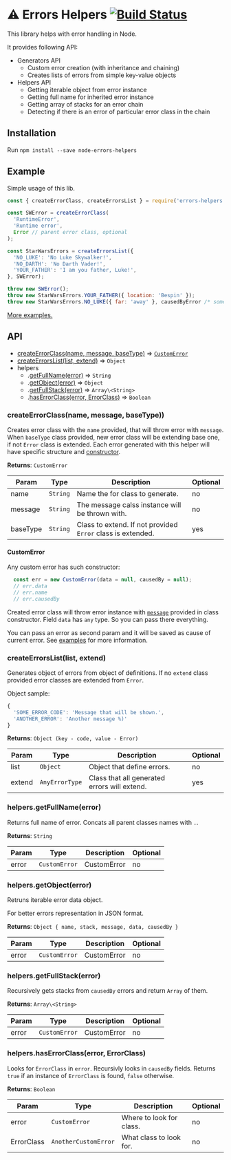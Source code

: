 # ⚠ Errors Helpers [![Build Status](https://travis-ci.org/Travelport-Ukraine/errors-helpers.svg?branch=master)](https://travis-ci.org/Travelport-Ukraine/errors-helpers)

This library helps with error handling in Node.

It provides following API:
- Generators API
    - Custom error creation (with inheritance and chaining)
    - Creates lists of errors from simple key-value objects
- Helpers API
    - Getting iterable object from error instance
    - Getting full name for inherited error instance
    - Getting array of stacks for an error chain
    - Detecting if there is an error of particular error class in the chain

## Installation

Run `npm install --save node-errors-helpers`

## Example

Simple usage of this lib.

```javascript
const { createErrorClass, createErrorsList } = require('errors-helpers');

const SWError = createErrorClass(
  'RuntimeError',
  'Runtime error',
  Error // parent error class, optional
);

const StarWarsErrors = createErrorsList({
  'NO_LUKE': 'No Luke Skywalker!',
  'NO_DARTH': 'No Darth Vader!',
  'YOUR_FATHER': 'I am you father, Luke!',
}, SWError);

throw new SWError();
throw new StarWarsErrors.YOUR_FATHER({ location: 'Bespin' });
throw new StarWarsErrors.NO_LUKE({ far: 'away' }, causedByError /* some generated or catched error */);
```

[More examples.](/examples/generateFromList.js)

## API
* [createErrorClass(name, message, baseType)](#createclass) ⇒ [`CustomError`](#customerror)
* [createErrorsList(list, extend)](#createlist) ⇒ `Object`
* helpers
  * .[getFullName(error)](#fullname) ⇒ `String`
  * .[getObject(error)](#getobject) ⇒ `Object`
  * .[getFullStack(error)](#fullstack) ⇒ `Array\<String>`
  * .[hasErrorClass(error, ErrorClass)](#haserrorclass) ⇒ `Boolean`

<a name="createclass"></a>
### createErrorClass(name, message, baseType))

Creates error class with the `name` provided, that will throw error with `message`. When `baseType` class provided, new error class will be extending base one, if not `Error` class is extended. Each error generated with this helper will have specific structure and [constructor](#customerror).

**Returns**: `CustomError`

| Param | Type | Description | Optional |
| --- | --- | --- | --- |
| name | `String` | Name the for class to generate. | no |
| message | `String` | The message calss instance will be thrown with. | no |
| baseType | `String` | Class to extend. If not provided `Error` class is extended. | yes |

<a name="customerror"></a>
#### CustomError

Any custom error has such constructor:
```javascript
  const err = new CustomError(data = null, causedBy = null);
  // err.data
  // err.name
  // err.causedBy
```

Created error class will throw error instance with [`message`](#createclass) provided in class constructor.
Field `data` has `any` type. So you can pass there everything.

You can pass an error as second param and it will be saved as cause of current error. See [examples](/examples/generateFromList.js) for more information.

<a name="createlist"></a>
### createErrorsList(list, extend)
Generates object of errors from object of definitions.
If no `extend` class provided error classes are extended from `Error`.

Object sample:
```javascript
{
  'SOME_ERROR_CODE': 'Message that will be shown.',
  'ANOTHER_ERROR': 'Another message %)'
}
```
**Returns**: `Object (key - code, value - Error)`

| Param | Type | Description | Optional |
| --- | --- | --- | --- |
| list | `Object` |  Object that define errors. | no |
| extend | `AnyErrorType` |  Class that all generated errors will extend. | yes |

<a name="fullname"></a>
### helpers.getFullName(error)

Returns full name of error. Concats all parent classes names with `.`.

**Returns**: `String`

| Param | Type | Description | Optional |
| --- | --- | --- | --- |
| error | `CustomError` | CustomError | no |


<a name="getobject"></a>
### helpers.getObject(error)

Retruns iterable error data object.

For better errors representation in JSON format.

**Returns**: `Object { name, stack, message, data, causedBy }`

| Param | Type | Description | Optional |
| --- | --- | --- | --- |
| error | `CustomError` | CustomError | no |


<a name="fullstack"></a>
### helpers.getFullStack(error)

Recursively gets stacks from `causedBy` errors and return `Array` of them.

**Returns**: `Array\<String>`

| Param | Type | Description | Optional |
| --- | --- | --- | --- |
| error | `CustomError` | CustomError | no |

<a name="haserrorclass"></a>
### helpers.hasErrorClass(error, ErrorClass)

Looks for `ErrorClass` in `error`. Recursivly looks in `causedBy` fields.
Returns `true` if an instance of `ErrorClass` is found, `false` otherwise.


**Returns**: `Boolean`

| Param | Type | Description | Optional |
| --- | --- | --- | --- |
| error | `CustomError` | Where to look for class. | no |
| ErrorClass | `AnotherCustomError` | What class to look for. | no |

